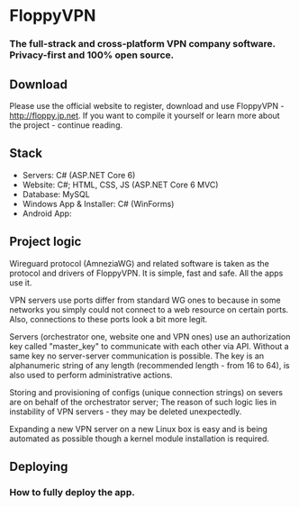 # FloppyVPN
### The full-strack and cross-platform VPN company software. Privacy-first and 100% open source.

## Download
Please use the official website to register, download and use FloppyVPN - http://floppy.jp.net. 
If you want to compile it yourself or learn more about the project - continue reading.

## Stack
- Servers: C# (ASP.NET Core 6)
- Website: C#; HTML, CSS, JS (ASP.NET Core 6 MVC)
- Database: MySQL
- Windows App & Installer: C# (WinForms)
- Android App: 

## Project logic

Wireguard protocol (AmneziaWG) and related software is taken as the protocol and drivers of FloppyVPN. It is simple, fast and safe. All the apps use it.

VPN servers use ports differ from standard WG ones to because in some networks you simply could not connect to a web resource on certain ports. Also, connections to these ports look a bit more legit.

Servers (orchestrator one, website one and VPN ones) use an authorization key called "master_key" to communicate with each other via API. Without a same key no server-server communication is possible. The key is an alphanumeric string of any length (recommended length - from 16 to 64), is also used to perform administrative actions.

Storing and provisioning of configs (unique connection strings) on severs are on behalf of the orchestrator server; The reason of such logic lies in instability of VPN servers - they may be deleted unexpectedly.

Expanding a new VPN server on a new Linux box is easy and is being automated as possible though a kernel module installation is required.

## Deploying
### How to fully deploy the app.
